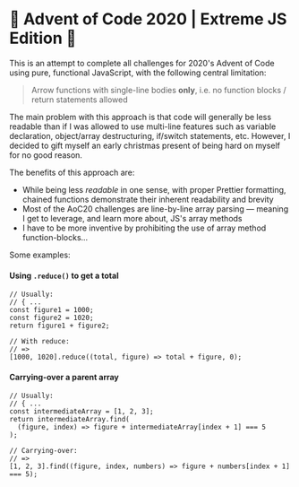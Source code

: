 # 🎄 Advent of Code 2020 | Extreme JS Edition 🎄

This is an attempt to complete all challenges for 2020's Advent of Code using pure, functional JavaScript, with the following central limitation:

> Arrow functions with single-line bodies **only**, i.e. no function blocks / return statements allowed

The main problem with this approach is that code will generally be less readable than if I was allowed to use multi-line features such as variable declaration, object/array destructuring, if/switch statements, etc. However, I decided to gift myself an early christmas present of being hard on myself for no good reason.

The benefits of this approach are:

- While being less _readable_ in one sense, with proper Prettier formatting, chained functions demonstrate their inherent readability and brevity
- Most of the AoC20 challenges are line-by-line array parsing — meaning I get to leverage, and learn more about, JS's array methods
- I have to be more inventive by prohibiting the use of array method function-blocks...

Some examples:

#### Using `.reduce()` to get a total

```es6
// Usually:
// { ...
const figure1 = 1000;
const figure2 = 1020;
return figure1 + figure2;

// With reduce:
// =>
[1000, 1020].reduce((total, figure) => total + figure, 0);
```

#### Carrying-over a parent array

```es6
// Usually:
// { ...
const intermediateArray = [1, 2, 3];
return intermediateArray.find(
  (figure, index) => figure + intermediateArray[index + 1] === 5
);

// Carrying-over:
// =>
[1, 2, 3].find((figure, index, numbers) => figure + numbers[index + 1] === 5);
```
